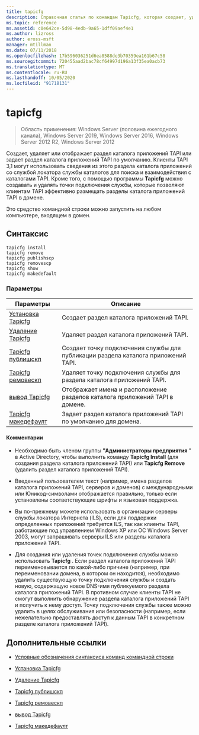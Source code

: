 ```yaml
---
title: tapicfg
description: Справочная статья по командам Tapicfg, которая создает, удаляет или отображает раздел каталога приложений TAPI или задает раздел каталога приложений TAPI по умолчанию.
ms.topic: reference
ms.assetid: c0e642ce-5d98-4edb-9a65-1dff09aef4e1
ms.author: lizross
author: eross-msft
manager: mtillman
ms.date: 07/11/2018
ms.openlocfilehash: 17b596036251d6ea8588de3b70359ea161b67c58
ms.sourcegitcommit: 720455aad2bac78cf64997d196a13f35ea0acb73
ms.translationtype: MT
ms.contentlocale: ru-RU
ms.lasthandoff: 10/05/2020
ms.locfileid: "91718131"
---
```

# <a name="tapicfg"></a>tapicfg

> Область применения: Windows Server (половина ежегодного канала), Windows Server 2019, Windows Server 2016, Windows Server 2012 R2, Windows Server 2012

Создает, удаляет или отображает раздел каталога приложений TAPI или задает раздел каталога приложений TAPI по умолчанию. Клиенты TAPI 3,1 могут использовать сведения из этого раздела каталога приложений со службой локатора службы каталогов для поиска и взаимодействия с каталогами TAPI. Кроме того, с помощью программы **Tapicfg** можно создавать и удалять точки подключения службы, которые позволяют клиентам TAPI эффективно размещать разделы каталога приложений TAPI в домене.

Это средство командной строки можно запустить на любом компьютере, входящем в домен.

## <a name="syntax"></a>Синтаксис

```
tapicfg install
tapicfg remove
tapicfg publishscp
tapicfg removescp
tapicfg show
tapicfg makedefault
```

### <a name="parameters"></a>Параметры

| Параметры | Описание |
|--|--|
| [Установка Tapicfg](tapicfg-install.md) | Создает раздел каталога приложений TAPI. |
| [Удаление Tapicfg](tapicfg-remove.md) | Удаляет раздел каталога приложений TAPI.|
| [Tapicfg публишскп](tapicfg-publishscp.md) | Создает точку подключения службы для публикации раздела каталога приложений TAPI. |
| [Tapicfg ремовескп](tapicfg-removescp.md) | Удаляет точку подключения службы для раздела каталога приложений TAPI. |
| [вывод Tapicfg](tapicfg-show.md) | Отображает имена и расположение разделов каталога приложений TAPI в домене. |
| [Tapicfg македефаулт](tapicfg-makedefault.md) | Задает раздел каталога приложений TAPI по умолчанию для домена. |

#### <a name="remarks"></a>Комментарии

- Необходимо быть членом группы **"Администраторы предприятия** " в Active Directory, чтобы выполнить команду **Tapicfg Install** (для создания раздела каталога приложений TAPI) или **Tapicfg Remove** (удалить раздел каталога приложений TAPI).

- Введенный пользователем текст (например, имена разделов каталога приложений TAPI, серверов и доменов) с международными или Юникод-символами отображается правильно, только если установлены соответствующие шрифты и языковая поддержка.

- Вы по-прежнему можете использовать в организации серверы службы локатора Интернета (ILS), если для поддержки определенных приложений требуется ILS, так как клиенты TAPI, работающие под управлением Windows XP или ОС Windows Server 2003, могут запрашивать серверы ILS или разделы каталога приложений TAPI.

- Для создания или удаления точек подключения службы можно использовать **Tapicfg** . Если раздел каталога приложений TAPI переименовывается по какой-либо причине (например, при переименовании домена, в котором он находится), необходимо удалить существующую точку подключения службы и создать новую, содержащую новое DNS-имя публикуемого раздела каталога приложений TAPI. В противном случае клиенты TAPI не смогут выполнить обнаружение раздела каталога приложений TAPI и получить к нему доступ. Точку подключения службы также можно удалить в целях обслуживания или безопасности (например, если нежелательно предоставлять доступ к данным TAPI в конкретном разделе каталога приложений TAPI).

## <a name="additional-references"></a>Дополнительные ссылки

- [Условные обозначения синтаксиса команд командной строки](command-line-syntax-key.md)

- [Установка Tapicfg](tapicfg-install.md)

- [Удаление Tapicfg](tapicfg-remove.md)

- [Tapicfg публишскп](tapicfg-publishscp.md)

- [Tapicfg ремовескп](tapicfg-removescp.md)

- [вывод Tapicfg](tapicfg-show.md)

- [Tapicfg македефаулт](tapicfg-makedefault.md)
